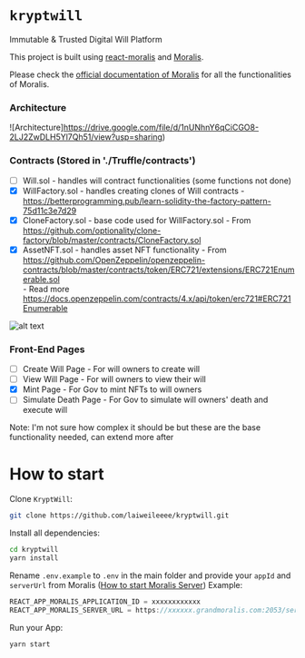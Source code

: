 # `kryptwill`

Immutable & Trusted Digital Will Platform

This project is built using [react-moralis](https://github.com/MoralisWeb3/react-moralis) and [Moralis](https://moralis.io?utm_source=github&utm_medium=readme&utm_campaign=ethereum-boilerplate). 

Please check the [official documentation of Moralis](https://docs.moralis.io/#user) for all the functionalities of Moralis.

### Architecture
![Architecture]https://drive.google.com/file/d/1nUNhnY6qCiCGO8-2LJ2ZwDLH5Yl7Qh51/view?usp=sharing)

### Contracts (Stored in './Truffle/contracts')
- [ ] Will.sol - handles will contract functionalities (some functions not done)
- [x] WillFactory.sol - handles creating clones of Will contracts
      - https://betterprogramming.pub/learn-solidity-the-factory-pattern-75d11c3e7d29
- [x] CloneFactory.sol - base code used for WillFactory.sol
      - From https://github.com/optionality/clone-factory/blob/master/contracts/CloneFactory.sol
- [x] AssetNFT.sol - handles asset NFT functionality
      - From https://github.com/OpenZeppelin/openzeppelin-contracts/blob/master/contracts/token/ERC721/extensions/ERC721Enumerable.sol   
      - Read more https://docs.openzeppelin.com/contracts/4.x/api/token/erc721#ERC721Enumerable

![alt text](https://drive.google.com/file/d/1nPXlVVEV9njTGsBvykaaXMRZv2nPnnyT/view?usp=sharing)

### Front-End Pages
- [ ] Create Will Page - For will owners to create will
- [ ] View Will Page - For will owners to view their will
- [x] Mint Page - For Gov to mint NFTs to will owners
- [ ] Simulate Death Page - For Gov to simulate will owners' death and execute will

Note: I'm not sure how complex it should be but these are the base functionality needed, can extend more after 

# How to start

Clone `KryptWill`:

```sh
git clone https://github.com/laiweileeee/kryptwill.git
```

Install all dependencies:

```sh
cd kryptwill
yarn install
```

Rename `.env.example` to `.env` in the main folder and provide your `appId` and `serverUrl` from Moralis ([How to start Moralis Server](https://docs.moralis.io/moralis-server/getting-started/create-a-moralis-server))
Example:

```jsx
REACT_APP_MORALIS_APPLICATION_ID = xxxxxxxxxxxx
REACT_APP_MORALIS_SERVER_URL = https://xxxxxx.grandmoralis.com:2053/server
```

Run your App:

```sh
yarn start
```

